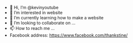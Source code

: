- 👋 Hi, I’m @kevinyoutube
- 👀 I’m interested in website
- 🌱 I’m currently learning how to make a website
- 💞️ I’m looking to collaborate on ...
- 📫 How to reach me ...
- Facebook address:   https://www.facebook.com/thankstine/
<!---
kevinyoutube/kevinyoutube is a ✨ special ✨ repository because its `README.md` (this file) appears on your GitHub profile.
You can click the Preview link to take a look at your changes.
--->
